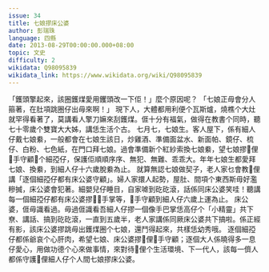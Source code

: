 ```yaml
---
issue: 34
title: 七娘摎床公婆
author: 彭瑞珠
language: 四縣
date: 2013-08-29T00:00:00.000+08:00
topic: 文史
difficulty: 2
wikidata: Q98095839
wikidata_link: https://www.wikidata.org/wiki/Q98095839
---
```

「鑊頭擎起來，該圈鑊煤愛用钁頭改一下佢！」麼个原因呢？
「七娘正毋會分人箍著，在肚項跳圈仔出毋來啊！」
現下人，大體都用利便个瓦斯爐，燒樵个大灶就罕得看著了，莫講看人擎刀嫲來刮鑊煤。𠊎十分有福氣，做得在教書个同時，聽七十零歲个雙寶大大姊，講恁生活个古。
七月七，七娘生。客人屋下，係有細人仔戴七娘絭，一般都會在七娘生該日，炒雞酒、準備面盆水、新面帕、鏡仔、梳仔、白粉、七色紙，在門口拜七娘。過會準備新个紅紗索換七娘絭，望七娘摎𫣆俚𢯭手守顧𫣆个細孲仔，保護佢順順序序、無犯、無難、乖乖大。年年七娘生都愛拜七娘、換絭，到細人仔十六歲脫絭為止。
就算無認七娘做契子，老人家乜會教𫣆俚講「逐個細孲仔都有床公婆守顧」。婦人家擐人起勢，屋肚、間項个東西斯毋好濫糝搣，床公婆會犯著。細嬰兒仔睡目，自家㖸到矻矻滾，話係同床公婆笑哇！聽講每一個細孲仔都有床公婆摎𫣆𢯭手掌等，𢯭手守顧到細人仔六歲上運為止。
床公婆，𠊎毋識看過。毋過𠊎識看吾細人仔摎一個像手巴掌恁高仔个「小精靈」共下尞、講話、搞到矻矻滾，一直到五歲半，老人家講係同厥床公婆共下搞啦。係正經有影，該床公婆摎跳毋出鑊煤圈个七娘，還鬥得起來，共樣恁幼秀哦。
逐個細孲仔都係爺哀个心肝肉，希望七娘、床公婆摎𫣆俚𢯭手守顧；逐個大人係曉得多一息仔愛心，用做功德个心來做事情，來對待𫣆俚个生活環境、下一代人，該每一儕人都係守護𫣆俚細人仔个人間七娘摎床公婆。
